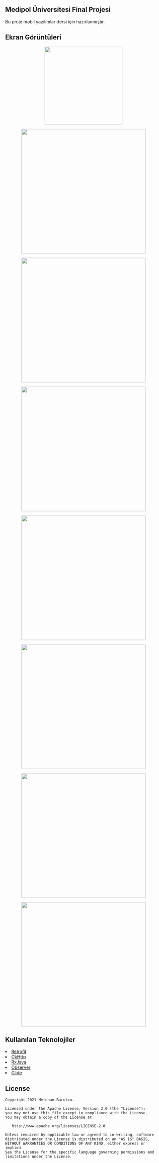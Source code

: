 ## Medipol Üniversitesi Final Projesi
Bu proje mobil yazılımlar dersi için hazırlanmıştır. 
## Ekran Görüntüleri
<p align="center">
  <img src="https://raw.githubusercontent.com/metehanbarutcu/H5190019ibrahimmetehanbarutcu/master/Screens/logo.PNG" height = "250"/>
</p>
<p align="center">
  <img src="https://raw.githubusercontent.com/metehanbarutcu/H5190019ibrahimmetehanbarutcu/master/Screens/splash.jpg" height = "400"/>
</p>
<p align="center">
  <img src="https://raw.githubusercontent.com/metehanbarutcu/H5190019ibrahimmetehanbarutcu/master/Screens/internet_connection.jpg" height = "400"/>
</p>
<p align="center">
  <img src="https://raw.githubusercontent.com/metehanbarutcu/H5190019ibrahimmetehanbarutcu/master/Screens/progress_dialog.jpg" height = "400"/>
</p>
<p align="center">
  <img src="https://raw.githubusercontent.com/metehanbarutcu/H5190019ibrahimmetehanbarutcu/master/Screens/film_list.jpg" height = "400"/>
</p>
<p align="center">
  <img src="https://raw.githubusercontent.com/metehanbarutcu/H5190019ibrahimmetehanbarutcu/master/Screens/exit_alert.jpg" height = "400"/>
</p>
<p align="center">
  <img src="https://raw.githubusercontent.com/metehanbarutcu/H5190019ibrahimmetehanbarutcu/master/Screens/film_detail.jpg" height = "400"/>
</p>
<p align="center">
  <img src="https://raw.githubusercontent.com/metehanbarutcu/H5190019ibrahimmetehanbarutcu/master/Screens/mvc.PNG" height = "400"/>
</p>

## Kullanılan Teknolojiler

<li><a href="https://square.github.io/retrofit/">Retrofit</a></li>
<li><a href="https://github.com/square/okhttp">OkHttp</a></li>
<li><a href="https://github.com/ReactiveX/RxJava">RxJava</a></li>
<li><a href="https://developer.android.com/reference/java/util/Observer">Observer</a></li>
<li><a href="https://github.com/bumptech/glide">Glide</a></li>

License
--------

    Copyright 2021 Metehan Barutcu.

    Licensed under the Apache License, Version 2.0 (the "License");
    you may not use this file except in compliance with the License.
    You may obtain a copy of the License at

       http://www.apache.org/licenses/LICENSE-2.0

    Unless required by applicable law or agreed to in writing, software
    distributed under the License is distributed on an "AS IS" BASIS,
    WITHOUT WARRANTIES OR CONDITIONS OF ANY KIND, either express or implied.
    See the License for the specific language governing permissions and
    limitations under the License.

